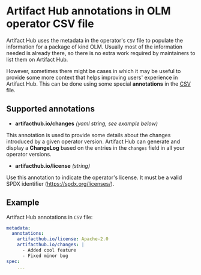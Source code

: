 # Artifact Hub annotations in OLM operator CSV file

Artifact Hub uses the metadata in the operator's `CSV` file to populate the information for a package of kind OLM. Usually most of the information needed is already there, so there is no extra work required by maintainers to list them on Artifact Hub.

However, sometimes there might be cases in which it may be useful to provide some more context that helps improving users' experience in Artifact Hub. This can be done using some special **annotations** in the [CSV](https://github.com/operator-framework/community-operators/blob/master/docs/required-fields.md) file.

## Supported annotations

- **artifacthub.io/changes** *(yaml string, see example below)*

This annotation is used to provide some details about the changes introduced by a given operator version. Artifact Hub can generate and display a **ChangeLog** based on the entries in the `changes` field in all your operator versions.

- **artifacthub.io/license** *(string)*

Use this annotation to indicate the operator's license. It must be a valid SPDX identifier (https://spdx.org/licenses/).

## Example

Artifact Hub annotations in `CSV` file:

```yaml
metadata:
  annotations:
    artifacthub.io/license: Apache-2.0
    artifacthub.io/changes: |
      - Added cool feature
      - Fixed minor bug
spec:
    ...
```
